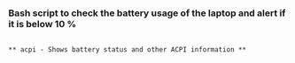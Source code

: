 ### Bash script to check the battery usage of the laptop and alert if it is below 10 %
```

** acpi - Shows battery status and other ACPI information **
